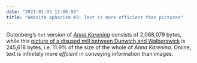 ```yaml
---
date: "2021-01-03 12:00:00"
title: "Website aphorism #3: Text is more efficient than pictures"
---
```



Gutenberg’s `txt` version of <cite>[Anna Karenina](https://www.gutenberg.org/files/1399/1399-0.txt)</cite> consists of 2,068,079 bytes, while this [picture of a disused mill between Dunwich and Walberswick](https://www.thisdaysportion.com/images/westwood-marshes-mill-small.jpg) is 245,618 bytes, i.e. 11.9% of the size of the whole of <cite>Anna Karenina</cite>. Online, text is infinitely more _effcient_ in conveying information than images.
